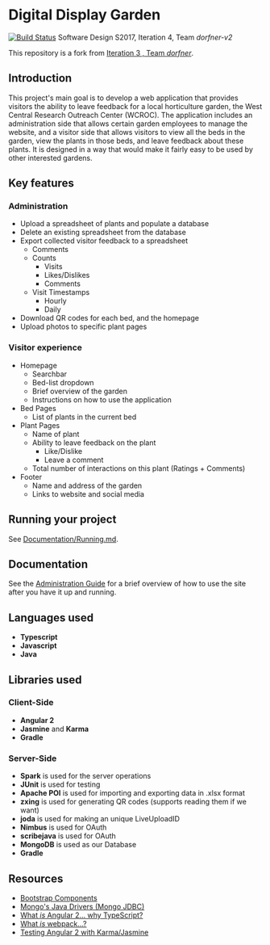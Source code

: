 # Digital Display Garden
[![Build Status](https://travis-ci.org/UMM-CSci-3601-S17/digital-display-garden-iteration-4-dorfner-v2.svg?branch=master)](https://travis-ci.org/UMM-CSci-3601-S17/digital-display-garden-iteration-4-dorfner-v2)
Software Design S2017, Iteration 4, Team _dorfner-v2_ 

This repository is a fork from [Iteration 3 , Team _dorfner_](https://github.com/UMM-CSci-3601-S17/digital-display-garden-iteration-3-dorfner).


## Introduction
This project's main goal is to develop a web application that provides visitors 
the ability to leave feedback for a local horticulture garden, the West Central Research Outreach Center (WCROC).
The application includes an administration side that allows certain garden employees to manage the website, and a visitor side
that allows visitors to view all the beds in the garden, view the plants in those beds, and leave feedback about these plants.
It is designed in a way that would make it fairly easy to be used by other interested gardens. 

## Key features
### Administration
* Upload a spreadsheet of plants and populate a database
* Delete an existing spreadsheet from the database
* Export collected visitor feedback to a spreadsheet
    * Comments
    * Counts
        * Visits
        * Likes/Dislikes
        * Comments
    * Visit Timestamps
        * Hourly
        * Daily
* Download QR codes for each bed, and the homepage
* Upload photos to specific plant pages

### Visitor experience
* Homepage 
    * Searchbar 
    * Bed-list dropdown
    * Brief overview of the garden
    * Instructions on how to use the application
* Bed Pages
    * List of plants in the current bed
* Plant Pages
    * Name of plant
    * Ability to leave feedback on the plant
        * Like/Dislike
        * Leave a comment
    * Total number of interactions on this plant (Ratings + Comments)
* Footer
    * Name and address of the garden
    * Links to website and social media


## Running your project

See [Documentation/Running.md](./Documentation/Running.md).


## Documentation
See the [Administration Guide](./Documentation/AdministrationGuideforDigitalDisplayGarden.docx.docx)
for a brief overview of how to use the site after you have it up and running.

## Languages used
* **Typescript**
* **Javascript**
* **Java**

## Libraries used
### Client-Side
* **Angular 2**
* **Jasmine** and **Karma** 
* **Gradle**

### Server-Side
* **Spark** is used for the server operations
* **JUnit** is used for testing
* **Apache POI** is used for importing and exporting data in .xlsx format
* **zxing** is used for generating QR codes (supports reading them if we want) 
* **joda** is used for making an unique LiveUploadID
* **Nimbus** is used for OAuth
* **scribejava** is used for OAuth
* **MongoDB** is used as our Database
* **Gradle**

## Resources

- [Bootstrap Components][bootstrap]
- [Mongo's Java Drivers (Mongo JDBC)][mongo-jdbc]
- [What _is_ Angular 2... why TypeScript?][angular-2]
- [What _is_ webpack...?][whats-webpack]
- [Testing Angular 2 with Karma/Jasmine][angular2-karma-jasmine]

[angular-2]: https://www.infoq.com/articles/Angular2-TypeScript-High-Level-Overview
[angular2-karma-jasmine]: http://twofuckingdevelopers.com/2016/01/testing-angular-2-with-karma-and-jasmine/
[labtasks]: LABTASKS.md
[travis]: https://travis-ci.org/
[whats-webpack]: https://webpack.github.io/docs/what-is-webpack.html
[bootstrap]: https://getbootstrap.com/components/ 
[mongo-jdbc]: https://docs.mongodb.com/ecosystem/drivers/java/ 
